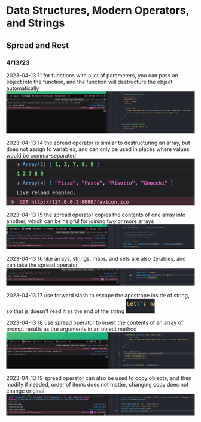 # Data Structures, Modern Operators, and Strings

## Spread and Rest

### 4/13/23

2023-04-13 11 for functions with a lot of parameters, you can pass an object into the function, and the function will destructure the object automatically
![alt](../images/09-data-structures/0901-destructuring/2023-04-13-11.png)

2023-04-13 14 the spread operator is similar to destructuring an array, but does not assign to variables, and can only be used in places where values would be comma-separated
![alt](../images/09-data-structures/0901-destructuring/2023-04-13-14.png)

2023-04-13 15 the spread operator copies the contents of one array into another, which can be helpful for joining two or more arrays
![alt](../images/09-data-structures/0901-destructuring/2023-04-13-15.png)

2023-04-13 16 like arrays, strings, maps, and sets are also iterables, and can take the spread operator
![alt](../images/09-data-structures/0901-destructuring/2023-04-13-16.png)

2023-04-13 17 use forward slash to escape the apostrope inside of string, so that js doesn't read it as the end of the string
![alt](../images/09-data-structures/0901-destructuring/2023-04-13-17.png)

2023-04-13 18 use spread operator to insert the contents of an array of prompt results as the arguments in an object method
![alt](../images/09-data-structures/0901-destructuring/2023-04-13-18.png)

2023-04-13 19 spread operator can also be used to copy objects, and then modify if needed, order of items does not matter, changing copy does not change original
![alt](../images/09-data-structures/0901-destructuring/2023-04-13-19.png)
